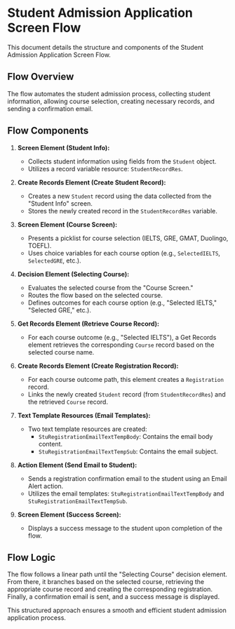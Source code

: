 # Student Admission Application Screen Flow

This document details the structure and components of the Student Admission Application Screen Flow.

## Flow Overview

The flow automates the student admission process, collecting student information, allowing course selection, creating necessary records, and sending a confirmation email.

## Flow Components

1. **Screen Element (Student Info):**
    * Collects student information using fields from the `Student` object.
    * Utilizes a record variable resource: `StudentRecordRes`.

2. **Create Records Element (Create Student Record):**
    * Creates a new `Student` record using the data collected from the "Student Info" screen.
    * Stores the newly created record in the `StudentRecordRes` variable.

3. **Screen Element (Course Screen):**
    * Presents a picklist for course selection (IELTS, GRE, GMAT, Duolingo, TOEFL).
    * Uses choice variables for each course option (e.g., `SelectedIELTS`, `SelectedGRE`, etc.).

4. **Decision Element (Selecting Course):**
    * Evaluates the selected course from the "Course Screen."
    * Routes the flow based on the selected course.
    * Defines outcomes for each course option (e.g., "Selected IELTS," "Selected GRE," etc.).

5. **Get Records Element (Retrieve Course Record):**
    * For each course outcome (e.g., "Selected IELTS"), a Get Records element retrieves the corresponding `Course` record based on the selected course name.

6. **Create Records Element (Create Registration Record):**
    * For each course outcome path, this element creates a `Registration` record.
    * Links the newly created `Student` record (from `StudentRecordRes`) and the retrieved `Course` record.

7. **Text Template Resources (Email Templates):**
    * Two text template resources are created:
        * `StuRegistrationEmailTextTempBody`:  Contains the email body content.
        * `StuRegistrationEmailTextTempSub`: Contains the email subject.


8. **Action Element (Send Email to Student):**
    * Sends a registration confirmation email to the student using an Email Alert action.
    * Utilizes the email templates: `StuRegistrationEmailTextTempBody` and `StuRegistrationEmailTextTempSub`.

9. **Screen Element (Success Screen):**
    * Displays a success message to the student upon completion of the flow.


## Flow Logic

The flow follows a linear path until the "Selecting Course" decision element. From there, it branches based on the selected course, retrieving the appropriate course record and creating the corresponding registration.  Finally, a confirmation email is sent, and a success message is displayed.


This structured approach ensures a smooth and efficient student admission application process.
